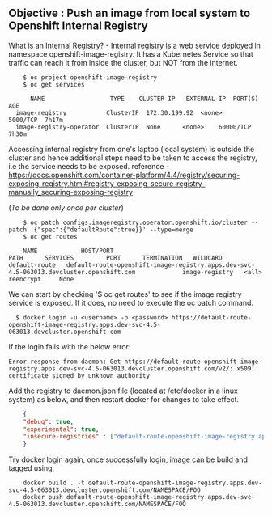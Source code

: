 ## Objective : Push an image from local system to Openshift Internal Registry

What is an Internal Registry? - Internal registry is a web service deployed in namespace openshift-image-registry.
It has a Kubernetes Service so that traffic can reach it from inside the cluster, but NOT from the internet.

``` oc commands to follow
    $ oc project openshift-image-registry
    $ oc get services 
    
      NAME                  TYPE    CLUSTER-IP   EXTERNAL-IP  PORT(S)   AGE
  image-registry           ClusterIP  172.30.199.92  <none>    5000/TCP  7h17m
  image-registry-operator  ClusterIP  None      <none>    60000/TCP  7h30m
```

Accessing internal registry from one's laptop (local system) is outside the cluster and hence additional steps need to be
taken to access the registry, i.e the service needs to be exposed. 
reference - https://docs.openshift.com/container-platform/4.4/registry/securing-exposing-registry.html#registry-exposing-secure-registry-manually_securing-exposing-registry 

(*To be done only once per cluster*)
``` commands to expose the service
    $ oc patch configs.imageregistry.operator.openshift.io/cluster --patch '{"spec":{"defaultRoute":true}}' --type=merge
    $ oc get routes
    
    NAME            HOST/PORT                                                                                 PATH      SERVICES         PORT      TERMINATION   WILDCARD
default-route   default-route-openshift-image-registry.apps.dev-svc-4.5-063013.devcluster.openshift.com             image-registry   <all>     reencrypt     None
```
We can start by checking  '$ oc get routes' to see if the image registry service is exposed. If it does, no need to execute the oc patch command.

``` docker login commands
  $ docker login -u <username> -p <password> https://default-route-openshift-image-registry.apps.dev-svc-4.5-063013.devcluster.openshift.com
```

If the login fails with the below error:
```
Error response from daemon: Get https://default-route-openshift-image-registry.apps.dev-svc-4.5-063013.devcluster.openshift.com/v2/: x509: certificate signed by unknown authority
```
Add the registry to daemon.json file (located at /etc/docker in a linux system) as below, and then restart docker for changes to take effect.
``` daemon.json file:
    {
    "debug": true,
    "experimental": true,
    "insecure-registries" : ["default-route-openshift-image-registry.apps.gitops1.devcluster.openshift.com"]
    }
```

Try docker login again, once successfully login, image can be build and tagged using,
``` docker build and tag it
    docker build . -t default-route-openshift-image-registry.apps.dev-svc-4.5-063013.devcluster.openshift.com/NAMESPACE/FOO
    docker push default-route-openshift-image-registry.apps.dev-svc-4.5-063013.devcluster.openshift.com/NAMESPACE/FOO
```
